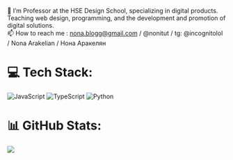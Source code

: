 👀 I’m Professor at the HSE Design School, specializing in digital products. Teaching web design, programming, and the development and promotion of digital solutions. <br>
📫 How to reach me : nona.blogg@gmail.com /  @nonitut / tg: @incognitolol / Nona Arakelian / Нона Аракелян

# 💻 Tech Stack:
![JavaScript](https://img.shields.io/badge/javascript-%23323330.svg?style=for-the-badge&logo=javascript&logoColor=%23F7DF1E) ![TypeScript](https://img.shields.io/badge/typescript-%23007ACC.svg?style=for-the-badge&logo=typescript&logoColor=white) ![Python](https://img.shields.io/badge/python-3670A0?style=for-the-badge&logo=python&logoColor=ffdd54)
# 📊 GitHub Stats:
![](https://github-readme-stats.vercel.app/api/top-langs/?username=nonitut&theme=buefy&hide_border=false&include_all_commits=false&count_private=false&layout=compact)
